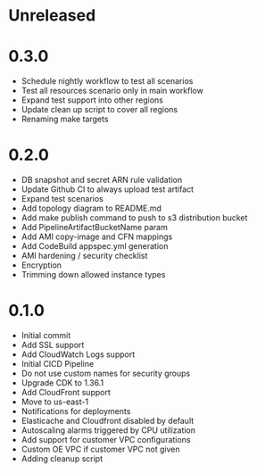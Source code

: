 # Unreleased

# 0.3.0

* Schedule nightly workflow to test all scenarios
* Test all resources scenario only in main workflow
* Expand test support into other regions
* Update clean up script to cover all regions
* Renaming make targets

# 0.2.0

* DB snapshot and secret ARN rule validation
* Update Github CI to always upload test artifact
* Expand test scenarios
* Add topology diagram to README.md
* Add make publish command to push to s3 distribution bucket
* Add PipelineArtifactBucketName param
* Add AMI copy-image and CFN mappings
* Add CodeBuild appspec.yml generation
* AMI hardening / security checklist
* Encryption
* Trimming down allowed instance types

# 0.1.0

* Initial commit
* Add SSL support
* Add CloudWatch Logs support
* Initial CICD Pipeline
* Do not use custom names for security groups
* Upgrade CDK to 1.36.1
* Add CloudFront support
* Move to us-east-1
* Notifications for deployments
* Elasticache and Cloudfront disabled by default
* Autoscaling alarms triggered by CPU utilization
* Add support for customer VPC configurations
* Custom OE VPC if customer VPC not given
* Adding cleanup script
